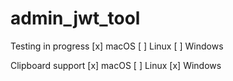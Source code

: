 # admin_jwt_tool

Testing in progress
[x] macOS
[ ] Linux
[ ] Windows

Clipboard support
[x] macOS
[ ] Linux
[x] Windows
